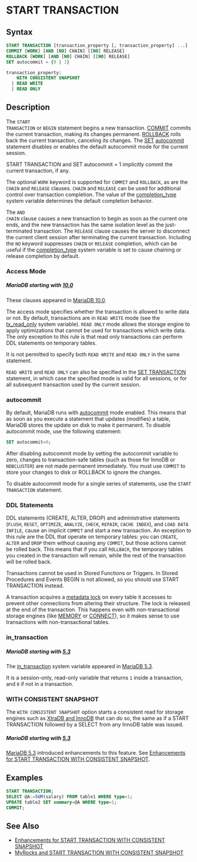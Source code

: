 # START TRANSACTION

## Syntax

```sql
START TRANSACTION [transaction_property [, transaction_property] ...] | BEGIN [WORK]
COMMIT [WORK] [AND [NO] CHAIN] [[NO] RELEASE]
ROLLBACK [WORK] [AND [NO] CHAIN] [[NO] RELEASE]
SET autocommit = {0 | 1}

transaction_property:
    WITH CONSISTENT SNAPSHOT
  | READ WRITE
  | READ ONLY
```

## Description

The <code class="highlight fixed" style="white-space:pre-wrap">START TRANSACTION</code> or <code class="highlight fixed" style="white-space:pre-wrap">BEGIN</code> statement
begins a new transaction. [COMMIT](/kb/en/transactions-commit-statement/) commits the current
transaction, making its changes permanent. [ROLLBACK](/kb/en/rollback-statement/) rolls
back the current transaction, canceling its changes. The [SET](/programming-customizing-mariadb/programmatic-compound-statements/set-variable)
[autocommit](/kb/en/server-system-variables/#autocommit) statement disables or enables the default autocommit mode for the current session.

START TRANSACTION and SET autocommit = 1 implicitly commit the current transaction, if any.

The optional <code class="highlight fixed" style="white-space:pre-wrap">WORK</code> keyword is supported for
<code class="highlight fixed" style="white-space:pre-wrap">COMMIT</code> and <code class="highlight fixed" style="white-space:pre-wrap">ROLLBACK</code>, as are the
<code class="highlight fixed" style="white-space:pre-wrap">CHAIN</code> and <code class="highlight fixed" style="white-space:pre-wrap">RELEASE</code> clauses.
<code class="highlight fixed" style="white-space:pre-wrap">CHAIN</code> and <code class="highlight fixed" style="white-space:pre-wrap">RELEASE</code> can be used for
additional control over transaction completion. The value of the
[completion_type](/kb/en/server-system-variables/#completion_type) system variable determines the default completion behavior.

The <code class="highlight fixed" style="white-space:pre-wrap">AND CHAIN</code> clause causes a new transaction to begin as
soon as the current one ends, and the new transaction has the same isolation
level as the just-terminated transaction. The <code class="highlight fixed" style="white-space:pre-wrap">RELEASE</code> clause
causes the server to disconnect the current client session after terminating
the current transaction. Including the <code class="highlight fixed" style="white-space:pre-wrap">NO</code> keyword suppresses
<code class="highlight fixed" style="white-space:pre-wrap">CHAIN</code> or <code class="highlight fixed" style="white-space:pre-wrap">RELEASE</code> completion, which can be
useful if the [completion_type](/kb/en/server-system-variables/#completion_type) system variable is set to cause chaining or release completion by default.

### Access Mode

##### MariaDB starting with [10.0](/kb/en/what-is-mariadb-100/)

These clauses appeared in [MariaDB 10.0](/kb/en/what-is-mariadb-100/).

The access mode specifies whether the transaction is allowed to write data or not. By default, transactions are in `READ WRITE` mode (see the [tx_read_only](/kb/en/server-system-variables/#tx_read_only) system variable). `READ ONLY` mode allows the storage engine to apply optimizations that cannot be used for transactions which write data. The only exception to this rule is that read only transactions can perform DDL statements on temporary tables.

It is not permitted to specify both `READ WRITE` and `READ ONLY` in the same statement.

`READ WRITE` and `READ ONLY` can also be specified in the [SET TRANSACTION](/sql-statements-structure/sql-statements/transactions/set-transaction) statement, in which case the specified mode is valid for all sessions, or for all subsequent transaction used by the current session.

### autocommit

By default, MariaDB runs with [autocommit](/kb/en/server-system-variables/#autocommit) mode enabled. This means that as soon as you execute a statement that updates (modifies) a table, MariaDB stores the update on disk to make it permanent. To disable autocommit mode, use the following statement:

```sql
SET autocommit=0;
```

After disabling autocommit mode by setting the autocommit variable to zero, changes to transaction-safe tables (such as those for InnoDB or
<code class="highlight fixed" style="white-space:pre-wrap">NDBCLUSTER</code>) are not made permanent immediately. You must use <code class="highlight fixed" style="white-space:pre-wrap">COMMIT</code> to store your changes to disk or ROLLBACK to ignore the changes.

To disable autocommit mode for a single series of statements, use the <code class="highlight fixed" style="white-space:pre-wrap">START TRANSACTION</code> statement.

### DDL Statements

DDL statements (CREATE, ALTER, DROP) and administrative statements (`FLUSH`, `RESET`, `OPTIMIZE`, `ANALYZE`, `CHECK`, `REPAIR`, `CACHE INDEX`), and `LOAD DATA INFILE`, cause an implicit `COMMIT` and start a new transaction. An exception to this rule are the DDL that operate on temporary tables: you can `CREATE`, `ALTER` and `DROP` them without causing any `COMMIT`, but those actions cannot be rolled back. This means that if you call `ROLLBACK`, the temporary tables you created in the transaction will remain, while the rest of the transaction will be rolled back.

Transactions cannot be used in Stored Functions or Triggers. In Stored Procedures and Events BEGIN is not allowed, so you should use START TRANSACTION instead.

A transaction acquires a [metadata lock](/sql-statements-structure/sql-statements/transactions/metadata-locking) on every table it accesses to prevent other connections from altering their structure. The lock is released at the end of the transaction. This happens even with non-transactional storage engines (like [MEMORY](/replication/optimization-and-tuning/query-optimizations/guiduuid-performance/mariadb/memory-storage-engine) or [CONNECT](/columns-storage-engines-and-plugins/storage-engines/connect)), so it makes sense to use transactions with non-transactional tables.

### in_transaction

##### MariaDB starting with [5.3](/kb/en/what-is-mariadb-53/)

The [in_transaction](/kb/en/server-system-variables/#in_transaction) system variable appeared in [MariaDB 5.3](/kb/en/what-is-mariadb-53/).

It is a session-only, read-only variable that returns `1` inside a transaction, and `0` if not in a transaction.

### WITH CONSISTENT SNAPSHOT

The `WITH CONSISTENT SNAPSHOT` option starts a consistent read for storage engines such as [XtraDB and InnoDB](/columns-storage-engines-and-plugins/storage-engines/innodb) that can do so, the same as if a START TRANSACTION followed by a SELECT from any InnoDB table was issued.

##### MariaDB starting with [5.3](/kb/en/what-is-mariadb-53/)

[MariaDB 5.3](/kb/en/what-is-mariadb-53/) introduced enhancements to this feature. See [Enhancements for START TRANSACTION WITH CONSISTENT SNAPSHOT](/replication/standard-replication/enhancements-for-start-transaction-with-consistent-snapshot).

## Examples

```sql
START TRANSACTION;
SELECT @A:=SUM(salary) FROM table1 WHERE type=1;
UPDATE table2 SET summary=@A WHERE type=1;
COMMIT;
```

## See Also

- [Enhancements for START TRANSACTION WITH CONSISTENT SNAPSHOT](/replication/standard-replication/enhancements-for-start-transaction-with-consistent-snapshot)
- [MyRocks and START TRANSACTION WITH CONSISTENT SNAPSHOT](/columns-storage-engines-and-plugins/storage-engines/myrocks/myrocks-and-start-transaction-with-consistent-snapshot)